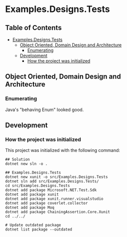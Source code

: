 # Examples.Designs.Tests

## Table of Contents <!-- omit in toc -->

- [Examples.Designs.Tests](#examplesdesignstests)
  - [Object Oriented, Domain Design and Architecture](#object-oriented-domain-design-and-architecture)
    - [Enumerating](#enumerating)
  - [Development](#development)
    - [How the project was initialized](#how-the-project-was-initialized)

## Object Oriented, Domain Design and Architecture

### Enumerating

Java's "behaving Enum" looked good.

## Development

### How the project was initialized

This project was initialized with the following command:

```shell
## Solution
dotnet new sln -o .

## Examples.Designs.Tests
dotnet new xunit -o src/Examples.Designs.Tests
dotnet sln add src/Examples.Designs.Tests/
cd src/Examples.Designs.Tests
dotnet add package Microsoft.NET.Test.Sdk
dotnet add package xunit
dotnet add package xunit.runner.visualstudio
dotnet add package coverlet.collector
dotnet add package Moq
dotnet add package ChainingAssertion.Core.Xunit
cd ../../

# Update outdated package
dotnet list package --outdated
```
